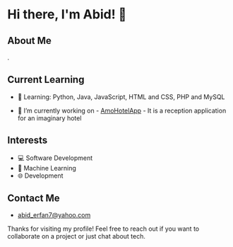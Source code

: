 # Hi there, I'm Abid! 👋

## About Me

.

## Current Learning

- 📖 Learning: Python, Java, JavaScript, HTML and CSS, PHP and MySQL

- 🔭 I’m currently working on - [AmoHotelApp](https://github.com/abid701/AmoHotel.com) - It is a reception application for an imaginary hotel

## Interests

- 💻 Software Development
- 🤖 Machine Learning
- 🌐  Development

  

## Contact Me

- abid_erfan7@yahoo.com


Thanks for visiting my profile! Feel free to reach out if you want to collaborate on a project or just chat about tech.
<!--
**abid701/abid701** is a ✨ _special_ ✨ repository because its `README.md` (this file) appears on your GitHub profile.

Here are some ideas to get you started:

- 🔭 I’m currently working on ...
- 🌱 I’m currently learning ...
- 👯 I’m looking to collaborate on ...
- 🤔 I’m looking for help with ...
- 💬 Ask me about ...
- 📫 How to reach me: ...
- 😄 Pronouns: ...
- ⚡ Fun fact: ...

## My Projects

- [Project Name](https://github.com/yourusername/project_name) - Brief description of the project
-->
